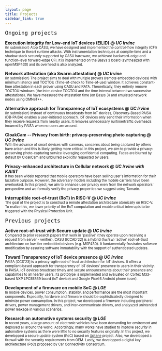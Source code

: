 ```yaml
---
layout: page
title: Projects
sidebar_link: true
---
```

<span style="font-size:150%">`Ongoing projects`</span><br>

<p class="message">  
    <b> Execution integrity for Low‑end IoT devices (EILID) @ <i>UC Irvine</i></b><br>
    <span style="font-size:80%">
    (In submission)
    Atop CASU, we have designed and implemented the control-flow integrity (CFI) technique to thwart runtime attacks.
    With instrumentation techniques at compile-time and a shadow stack securely supported by CASU hardware,
    we achieved backward-edge and function-level forward-edge CFI.
    It is implemented on the Basys 3 board (synthesized with openMSP430) and its overhead is also analyzed.
  </span>
</p>

<p class="message">  
    <b> Network attestation (aka Swarm attestation) @ <i>UC Irvine</i></b><br>
    <span style="font-size:80%">
    (In submission)
    The project aims to deal with multiple provers (remote embedded devices) with minimum latency and TOCTOU (Time-of-check to Time-of-use) window.
    It achieves constant-time attestation in each prover using CASU and RATA.
    Theoretically, they entirely remove TOCTOU windows (the inter-device TOCTOU and the time interval between two successive attestations).
    We have measured the attestation time (on Basys 3) and emulated network nodes using OMNeT++.
  </span>
</p>

<p class="message">  
    <b> Alternative approach for Transparency of IoT ecosystems @ <i>UC Irvine</i></b><br>
    <span style="font-size:80%">
    (In submission)
    Instead of continuous broadcasts from IoT devices, Discovery-Based PAISA (DB-PAISA) enables a user-initiated approach.
    IoT devices only send their information when they receive requests from nearby users.
    It removes unnecessary runtime/traffic overheads incurred by PAISA when no users are around.
  </span>
</p>

<p class="message">  
    <b> CloakCam -- Privacy from birth: privacy-preserving photo capturing @ <i>UC Irvine</i></b><br>
    <span style="font-size:80%">
    With the advance of smart devices with cameras, concerns about being captured by others have arisen and this is likely getting more critical.
    In this project, we aim to provide a privacy-preserving photo-capturing service leveraging confidential computing.
    Faces are blurred by default by CloakCam and unblurred explicitly requested by users.
  </span>
</p>

<p class="message">  
    <b> Privacy-enhanced architecture in Cellular network @ <i>UC Irvine with KAIST</i></b><br>
  <span style="font-size:80%">
    It has been widely reported that mobile operators have been selling user's information for their lucrative purpose.
    However, the adversary models including the mobile carriers have been overlooked.
    In this project, we aim to enhance user privacy even from the network operators' perspective and we formally verify the privacy properties we suggest using Tamarin.
  </span>
</p>

<p class="message">  
    <b> Interruptible root-of-trust (RoT) in RISC-V @ <i>UC Irvine</i></b><br>
    <span style="font-size:80%">
    The goal of the project is to construct a remote attestation architecture atomically on RISC-V.
    To realize this, we lower priority of the RoT computation and enable critical interrupts to be triggered with the Physical Protection Unit.
  </span>
</p>


<span style="font-size:150%">`Previous projects`</span><br>

<p class="message">  
    <b>Active root-of-trust with Secure update @ <i>UC Irvine</i></b><br>
    <span style="font-size:80%">
    Compared to prior research papers that work in `passive' (they operate upon receiving a request from server - verifier),
    CASU [ICCAD'22] is a hybrid (hw/sw) `active' root-of-trust architecture on low-tier embedded devices (e.g. MSP430).
    It fundamentally frustrates software modification by assuring software immutability with the support of authenticated updates.
  </span>
</p>

<p class="message">  
    <b>Toward Transparency of IoT device presence @ <i>UC Irvine</i></b><br>
    <span style="font-size:80%">
    PAISA [CCS'23] is a privacy-agile root-of-trust architecture for IoT devices.
    It offers a compliant-based approach for transparency of IoT devices' presence to users in their vicinity.
    In PAISA, IoT devices broadcast timely and secure announcements about their presence and capabilities to all nearby users.
    Its prototype is implemented and evaluated on Cortex M33-based NXP LPC55S69 board (IoT device) and Google Pixel 6 Android phone (user).
  </span>
</p>

<p class="message">  
    <b>Development of a firmware on mobile SoC @ <i>LGE</i></b><br>
  <span style="font-size:80%">
    In mobile devices, power consumption, stability, and performance are the most important components. Especially,
    hardware and firmware should be sophisticatedly designed to minimize power consumption. In this project, we
    developped a firmware including peripheral drivers, power management drivers, and inter-communicate drivers, and
    analyszed unintended power leakage in various scenarios.
  </span>
</p>

<p class="message">  
    <b>Research on automotive systems security @ <i>LGE</i></b><br>
  <span style="font-size:80%">
    In recent years, a large amount of electronic vehicles have been demanding for enviroment and deployed 
    all around the world. Accordingly, many works have studied to improve security in automotive systems
    as there were little to no security features originally. In this project, we developped a secure update
    system (PoC) based on <a href="https://uptane.github.io/">Uptane</a> project. Also, we developped a firewall
    with the security requirements from OEM. Lastly, we developped a digital key archietecture (PoC) proposed by Car
    Connectivity Consortium.
  </span>
</p>